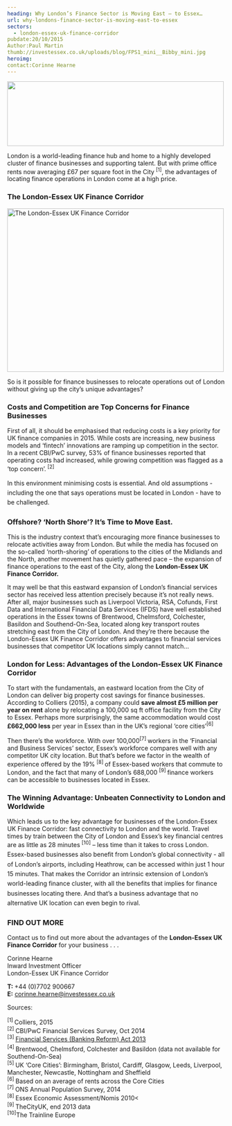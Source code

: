 ```yaml
---
heading: Why London’s Finance Sector is Moving East – to Essex…
url: why-londons-finance-sector-is-moving-east-to-essex
sectors:
  - london-essex-uk-finance-corridor 
pubdate:20/10/2015
Author:Paul Martin
thumb://investessex.co.uk/uploads/blog/FPS1_mini__Bibby_mini.jpg
heroimg:
contact:Corinne Hearne
---
```

<p><img alt='' src='http://www.investessex.co.uk/uploads/about/LEFC_Icon_V2.0-META_RGB_600px_.jpg' style='width: 500px; height: 149px;'/></p><p>London is a world-leading finance hub and home to a highly developed cluster of finance businesses and supporting talent. But with prime office rents now averaging £67 per square foot in the City <sup>[1]</sup>, the advantages of locating finance operations in London come at a high price.</p><h3>The London-Essex UK Finance Corridor  </h3><p><img alt='The London-Essex UK Finance Corridor' src='http://www.investessex.co.uk/uploads/about/London-Essex-Finance-Corridor_GREENS_RGB.jpg' style='width: 500px; height: 377px;'/></p><p>So is it possible for finance businesses to relocate operations out of London without giving up the city’s unique advantages?</p><h3>Costs and Competition are Top Concerns for Finance Businesses</h3><p>First of all, it should be emphasised that reducing costs is a key priority for UK finance companies in 2015. While costs are increasing, new business models and ‘fintech’ innovations are ramping up competition in the sector. In a recent CBI/PwC survey, 53% of finance businesses reported that operating costs had increased, while growing competition was flagged as a ‘top concern’.<sup> [2]</sup></p><p><span style='line-height: 1.6;'>In this environment minimising costs is essential. And old assumptions - including the one that says operations must be located in London - have to be challenged.</span></p><h3>Offshore? ‘North Shore’? It’s Time to Move East.</h3><p>This is the industry context that’s encouraging more finance businesses to relocate activities away from London. But while the media has focused on the so-called ‘north-shoring’ of operations to the cities of the Midlands and the North, another movement has quietly gathered pace – the expansion of finance operations to the east of the City, along the <strong>London-Essex UK Finance Corridor.</strong></p><p>It may well be that this eastward expansion of London’s financial services sector has received less attention precisely because it’s not really news. After all, major businesses such as Liverpool Victoria, RSA, Cofunds, First Data and International Financial Data Services (IFDS) have well established operations in the Essex towns of Brentwood, Chelmsford, Colchester, Basildon and Southend-On-Sea, located along key transport routes stretching east from the City of London. And they’re there because the London-Essex UK Finance Corridor offers advantages to financial services businesses that competitor UK locations simply cannot match…</p><h3>London for Less: Advantages of the London-Essex UK Finance Corridor</h3><p>To start with the fundamentals, an eastward location from the City of London can deliver big property cost savings for finance businesses. According to Colliers (2015), a company could <strong>save almost £5 million per year on rent</strong> alone by relocating a 100,000 sq ft office facility from the City to Essex. Perhaps more surprisingly, the same accommodation would cost <strong>£662,000 less</strong> per year in Essex than in the UK’s regional ‘core cities’<sup>[6]</sup></p><p>Then there’s the workforce. With over 100,000<sup>[7] </sup>workers in the ‘Financial and Business Services’ sector, Essex’s workforce compares well with any competitor UK city location. But that’s before we factor in the wealth of experience offered by the 19% <sup>[8] </sup>of Essex-based workers that commute to London, and the fact that many of London’s 688,000 <sup>[9] </sup>finance workers can be accessible to businesses located in Essex.</p><h3>The Winning Advantage: Unbeaten Connectivity to London and Worldwide</h3><p>Which leads us to the key advantage for businesses of the London-Essex UK Finance Corridor: fast connectivity to London and the world. Travel times by train between the City of London and Essex’s key financial centres are as little as 28 minutes <sup>[10]</sup><span style='line-height: 1.6;'> – less time than it takes to cross London. Essex-based businesses also benefit from London’s global connectivity - all of London’s airports, including Heathrow, can be accessed within just 1 hour 15 minutes. That makes the Corridor an intrinsic extension of London’s world-leading finance cluster, with all the benefits that implies for finance businesses locating there. And that’s a business advantage that no alternative UK location can even begin to rival.</span></p><h3>FIND OUT MORE</h3><p>Contact us to find out more about the advantages of the <strong>London-Essex UK Finance Corridor</strong> for your business . . .</p><p>Corinne Hearne<br/>Inward Investment Officer<br/>London-Essex UK Finance Corridor</p><p><strong>T: </strong>+44 (0)7702 900667<br/><strong>E:</strong> <a href='mailto:corinne.hearne@investessex.co.uk'>corinne.hearne@investessex.co.uk</a></p><p>Sources:</p><p><sup>[1] </sup>Colliers, 2015<br/><sup>[2] </sup>CBI/PwC Financial Services Survey, Oct 2014<br/><sup>[3] </sup><a href='http://www.legislation.gov.uk/ukpga/2013/33/contents/enacted' style='line-height: 1.6;'>Financial Services (Banking Reform) Act 2013</a><br/><sup>[4] </sup>Brentwood, Chelmsford, Colchester and Basildon (data not available for Southend-On-Sea)<br/><sup>[5] </sup>UK ‘Core Cities’: Birmingham, Bristol, Cardiff, Glasgow, Leeds, Liverpool, Manchester, Newcastle, Nottingham and Sheffield<br/><sup>[6] </sup>Based on an average of rents across the Core Cities<br/><sup>[7] </sup>ONS Annual Population Survey, 2014<br/><sup>[8] </sup>Essex Economic Assessment/Nomis 2010&lt;<br/><sup>[9] </sup>TheCityUK, end 2013 data<br/><sup>[10]</sup>The Trainline Europe</p>
